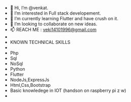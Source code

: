 - 👋 Hi, I’m @venkat.
- 👀 I’m interested in Full stack developement.
- 🌱 I’m currently learning Flutter and have crush on it.
- 💞️ I’m looking to collaborate on new ideas.
- 📫 REACH ME : veki14101996@gmail.com
- 
- KNOWN TECHNICAL SKILLS
- 
-   Php
-   Sql
-   NoSql
-   Python
-   Flutter
-   NodeJs,ExpressJs
-   Html,Css,Bootstrap
-   Basic knowledege in IOT (handson on raspberry pi z w)
-   

